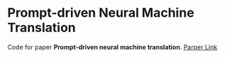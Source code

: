 # Prompt-driven Neural Machine Translation


Code for paper **Prompt-driven neural machine translation**.
[Parper Link](https://aclanthology.org/2022.findings-acl.203/)

